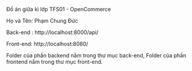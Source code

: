 Đồ án giữa kì lớp TFS01 - OpenCommerce

Họ và Tên: Phạm Chung Đức

Back-end : http://localhost:8000/api/

Front-end: http://localhost:8080/


Folder của phần backend nằm trong thư mục back-end, Folder của phần frontend nằm trong thư mục front-end.